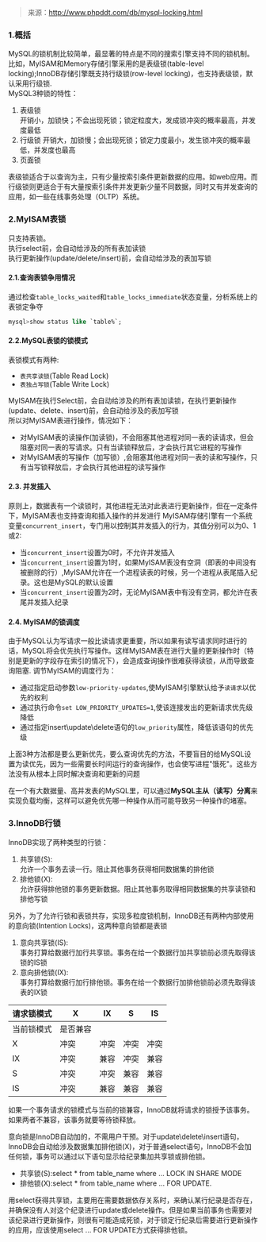 > 来源：http://www.phpddt.com/db/mysql-locking.html

### 1.概括
MySQL的锁机制比较简单，最显著的特点是不同的搜索引擎支持不同的锁机制。比如，MyISAM和Memory存储引擎采用的是表级锁(table-level locking);InnoDB存储引擎既支持行级锁(row-level locking)，也支持表级锁，默认采用行级锁.  
MySQL3种锁的特性：

1. 表级锁  
开销小，加锁快；不会出现死锁；锁定粒度大，发成锁冲突的概率最高，并发度最低
2. 行级锁
开销大，加锁慢；会出现死锁；锁定力度最小，发生锁冲突的概率最低，并发度也最高
3. 页面锁

表级锁适合于以查询为主，只有少量按索引条件更新数据的应用。如web应用。而行级锁则更适合于有大量按索引条件并发更新少量不同数据，同时又有并发查询的应用，如一些在线事务处理（OLTP）系统。

### 2.MyISAM表锁
只支持表锁。  
执行select前，会自动给涉及的所有表加读锁  
执行更新操作(update/delete/insert)前，会自动给涉及的表加写锁

#### 2.1.查询表锁争用情况
通过检查`table_locks_waited`和`table_locks_immediate`状态变量，分析系统上的表锁定争夺

```sql
mysql>show status like `table%`;
```

#### 2.2.MySQL表锁的锁模式 
表锁模式有两种:

- `表共享读锁`(Table Read Lock)
- `表独占写锁`(Table Write Lock) 

MyISAM在执行Select前，会自动给涉及的所有表加读锁，在执行更新操作(update、delete、insert)前，会自动给涉及的表加写锁  
所以对MyISAM表进行操作，情况如下：

- 对MyISAM表的读操作(加读锁)，不会阻塞其他进程对同一表的读请求，但会阻塞对同一表的写请求。只有当读锁释放后，才会执行其它进程的写操作
- 对MyISAM表的写操作（加写锁）,会阻塞其他进程对同一表的读和写操作，只有当写锁释放后，才会执行其他进程的读写操作

#### 2.3. 并发插入
原则上，数据表有一个读锁时，其他进程无法对此表进行更新操作，但在一定条件下，MyISAM表也支持查询和插入操作的并发进行
MyISAM存储引擎有一个系统变量`concurrent_insert`，专门用以控制其并发插入的行为，其值分别可以为0、1或2:

- 当`concurrent_insert`设置为0时，不允许并发插入
- 当`concurrent_insert`设置为1时，如果MyISAM表没有空洞（即表的中间没有被删除的行）,MyISAM允许在一个进程读表的时候，另一个进程从表尾插入纪录。这也是MySQL的默认设置
- 当`concurrent_insert`设置为2时，无论MyISAM表中有没有空洞，都允许在表尾并发插入纪录
	 
#### 2.4. MyISAM的锁调度
由于MySQL认为写请求一般比读请求更重要，所以如果有读写请求同时进行的话，MySQL将会优先执行写操作。这样MyISAM表在进行大量的更新操作时（特别是更新的字段存在索引的情况下），会造成查询操作很难获得读锁，从而导致查询阻塞.
调节MyISAM的调度行为：  

- 通过指定启动参数`low-priority-updates`,使MyISAM引擎默认给予`读请求`以优先的权利  
- 通过执行命令`set LOW_PRIORITY_UPDATES=1`,使该连接发出的更新请求优先级降低
- 通过指定insert\update\delete语句的`low_priority`属性，降低该语句的优先级

上面3种方法都是要么更新优先，要么查询优先的方法，不要盲目的给MySQL设置为读优先，因为一些需要长时间运行的查询操作，也会使写进程"饿死"。这些方法没有从根本上同时解决查询和更新的问题

在一个有大数据量、高并发表的MySQL里，可以通过**MySQL主从（读写）分离**来实现负载均衡，这样可以避免优先哪一种操作从而可能导致另一种操作的堵塞。
### 3.InnoDB行锁
InnoDB实现了两种类型的行锁：

1. 共享锁(S):  
允许一个事务去读一行。阻止其他事务获得相同数据集的排他锁  
2. 排他锁(X):  
允许获得排他锁的事务更新数据。阻止其他事务取得相同数据集的共享读锁和排他写锁

另外，为了允许行锁和表锁共存，实现多粒度锁机制，InnoDB还有两种内部使用的意向锁(Intention Locks)，这两种意向锁都是表锁

1. 意向共享锁(IS):  
事务打算给数据行加行共享锁。事务在给一个数据行加共享锁前必须先取得该锁的IS锁  
2. 意向排他锁(IX):  
事务打算给数据行加行排他锁。事务在给一个数据行加排他锁前必须先取得该表的IX锁

请求锁模式  | X | IX | S | IS |
------------- | ------------- | ------------- | ------------- | ------------- |
当前锁模式 | 是否兼容 |
X | 冲突 | 冲突 | 冲突 | 冲突 |
IX | 冲突 | 兼容 | 冲突 | 兼容 |
S | 冲突 | 冲突 | 兼容 | 兼容 |
IS | 冲突 | 兼容 | 兼容 | 兼容 |

如果一个事务请求的锁模式与当前的锁兼容，InnoDB就将请求的锁授予该事务。如果两者不兼容，该事务就要等待锁释放。

意向锁是InnoDB自动加的，不需用户干预。对于update\delete\insert语句，InnoDB会自动给涉及数据集加排他锁(X)，对于普通select语句，InnoDB不会加任何锁，事务可以通过以下语句显示给纪录集加共享锁或排他锁。

* 共享锁(S):select * from table_name where ... LOCK IN SHARE MODE
* 排他锁(X):select * from table_name where ... FOR UPDATE.

用select获得共享锁，主要用在需要数据依存关系时，来确认某行纪录是否存在，并确保没有人对这个纪录进行update或delete操作。但是如果当前事务也需要对该纪录进行更新操作，则很有可能造成死锁，对于锁定行纪录后需要进行更新操作的应用，应该使用select ... FOR UPDATE方式获得排他锁。
